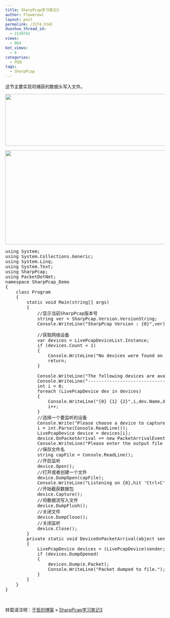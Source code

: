 ```yaml
---
title: SharpPcap学习笔记3
author: Flowerowl
layout: post
permalink: /2174.html
duoshuo_thread_id:
  - 2149742
views:
  - 864
bot_views:
  - 6
categories:
  - 代码
tags:
  - SharpPcap
---
```

这节主要实现将捕获的数据头写入文件。

[<img class="alignnone size-full wp-image-2176" title="header" src="http://lazynight.me/wp-content/uploads/2012/05/header.gif" alt="" width="550" height="163" />][1]

[<img class="alignnone size-full wp-image-2175" title="sharppcap" src="http://lazynight.me/wp-content/uploads/2012/05/sharppcap2.gif" alt="" width="642" height="296" />][2]

<pre class="lang:default decode:true">using System;
using System.Collections.Generic;
using System.Linq;
using System.Text;
using SharpPcap;
using PacketDotNet;
namespace SharpPcap_Demo
{
    class Program
    {
        static void Main(string[] args)
        {
            //显示当前SharpPcap版本号
            string ver = SharpPcap.Version.VersionString;
            Console.WriteLine("SharpPcap Version : {0}",ver);

            //获取网络设备
            var devices = LivePcapDeviceList.Instance;
            if (devices.Count &lt; 1)
            {
                Console.WriteLine("No devices were found on this machine");
                return;
            }

            Console.WriteLine("The following devices are available on this machine:");
            Console.WriteLine("----------------------------------------------------");
            int i = 0;
            foreach (LivePcapDevice dev in devices)
            {
                Console.WriteLine("{0} {1} {2}",i,dev.Name,dev.Description);
                i++;
            }
            //选择一个要监听的设备
            Console.Write("Please choose a device to capture:");
            i = int.Parse(Console.ReadLine());
            LivePcapDevice device = devices[i];
            device.OnPacketArrival += new PacketArrivalEventHandler(DeviceOnPacketArrival);
            Console.WriteLine("Please enter the output file name:");
            //保存文件名
            string capFile = Console.ReadLine();
            //开启监听
            device.Open();
            //打开或者创建一个文件
            device.DumpOpen(capFile);
            Console.WriteLine("Listening on {0},hit 'Ctrl+C' to exit...",device.Description);
            //开始截获数据包
            device.Capture();
            //将数据流写入文件
            device.DumpFlush();
            //关闭文件
            device.DumpClose();
            //关闭监听
            device.Close();
        }
        private static void DeviceOnPacketArrival(object sender, CaptureEventArgs e)
        {
            LivePcapDevice devices = (LivePcapDevice)sender;
            if (devices.DumpOpened)
            {
                devices.Dump(e.Packet);
                Console.WriteLine("Packet dumped to file.");
            }
        }
    }
}</pre>

&nbsp;

转载请注明：[于哲的博客][3] &raquo; [SharpPcap学习笔记3][4]

 [1]: http://lazynight.me/wp-content/uploads/2012/05/header.gif
 [2]: http://lazynight.me/wp-content/uploads/2012/05/sharppcap2.gif
 [3]: http://localhost/wordpress
 [4]: http://localhost/wordpress/2174.html
